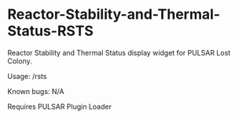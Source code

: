 # Reactor-Stability-and-Thermal-Status-RSTS
Reactor Stability and Thermal Status display widget for PULSAR Lost Colony.

Usage: /rsts

Known bugs: N/A

Requires PULSAR Plugin Loader
